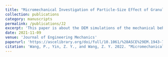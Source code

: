 ```yaml
---
title: "Micromechanical Investigation of Particle-Size Effect of Granular Materials in Biaxial Test with the Role of Particle Breakage"
collection: publications
category: manuscripts
permalink: /publications/J2
excerpt: 'This paper is about the DEM simulations of the mechanical behaviors of granular soil.'
date: 2021-11-09
venue: 'Journal of Engineering Mechanics'
paperurl: 'https://ascelibrary.org/doi/full/10.1061/%28ASCE%29EM.1943-7889.0002039'
citation: 'Wang, P., Yin, Z. Y., and Wang, Z. Y. 2022. "Micromechanical investigation of particle-size effect of granular materials in biaxial test with the role of particle breakage." J. Eng. Mech. 148(1): 04021133. https://doi.org/10.1061/(ASCE)EM.1943-7889.0002039.'
---
```


